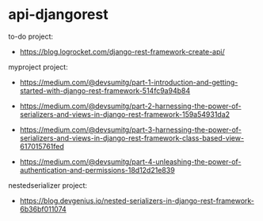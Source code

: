 # api-djangorest
to-do project: 

* https://blog.logrocket.com/django-rest-framework-create-api/

myproject project:

* https://medium.com/@devsumitg/part-1-introduction-and-getting-started-with-django-rest-framework-514fc9a94b84

* https://medium.com/@devsumitg/part-2-harnessing-the-power-of-serializers-and-views-in-django-rest-framework-159a54931da2

* https://medium.com/@devsumitg/part-3-harnessing-the-power-of-serializers-and-views-in-django-rest-framework-class-based-view-617015761fed

* https://medium.com/@devsumitg/part-4-unleashing-the-power-of-authentication-and-permissions-18d12d21e839

nestedserializer project:

* https://blog.devgenius.io/nested-serializers-in-django-rest-framework-6b36bf011074
